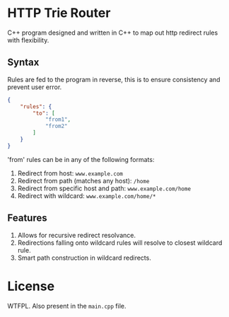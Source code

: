 # HTTP Trie Router
C++ program designed and written in C++ to map out http redirect rules with flexibility.

## Syntax
Rules are fed to the program in reverse, this is to ensure consistency and prevent user error.
```json
{
    "rules": {
        "to": [
            "from1",
            "from2"
        ]
    }
}
```

'from' rules can be in any of the following formats:
1. Redirect from host: `www.example.com`
2. Redirect from path (matches any host): `/home`
3. Redirect from specific host and path: `www.example.com/home`
4. Redirect with wildcard: `www.example.com/home/*`

## Features
1. Allows for recursive redirect resolvance.
2. Redirections falling onto wildcard rules will resolve to closest wildcard rule.
3. Smart path construction in wildcard redirects.

# License
WTFPL. Also present in the `main.cpp` file.
